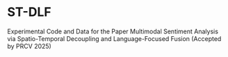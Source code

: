 # ST-DLF
Experimental Code and Data for the Paper Multimodal Sentiment Analysis via Spatio-Temporal Decoupling and Language-Focused Fusion (Accepted by PRCV 2025)
